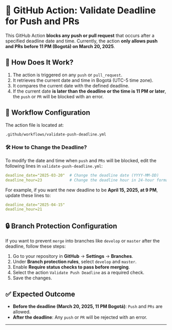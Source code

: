 # 📜 GitHub Action: Validate Deadline for Push and PRs

This GitHub Action **blocks any push or pull request** that occurs after a specified deadline date and time. Currently, the action **only allows push and PRs before 11 PM (Bogotá) on March 20, 2025**.

## 🚀 How Does It Work?
1. The action is triggered on any `push` or `pull_request`.
2. It retrieves the current date and time in Bogotá (UTC-5 time zone).
3. It compares the current date with the defined deadline.
4. If the current date **is later than the deadline or the time is 11 PM or later**, the `push` or `PR` will be blocked with an error.

## 📂 Workflow Configuration
The action file is located at:
```
.github/workflows/validate-push-deadline.yml
```

### 🛠️ How to Change the Deadline?
To modify the date and time when `push` and `PRs` will be blocked, edit the following lines in `validate-push-deadline.yml`:

```yaml
deadline_date="2025-03-20"  # Change the deadline date (YYYY-MM-DD)
deadline_hour=23            # Change the deadline hour in 24-hour format (e.g., 22 for 10 PM)
```

For example, if you want the new deadline to be **April 15, 2025, at 9 PM**, update these lines to:
```yaml
deadline_date="2025-04-15"
deadline_hour=21
```

## 🔒 Branch Protection Configuration
If you want to prevent `merge` into branches like `develop` or `master` after the deadline, follow these steps:
1. Go to your repository in **GitHub** → **Settings** → **Branches**.
2. Under **Branch protection rules**, select `develop` and `master`.
3. Enable **Require status checks to pass before merging**.
4. Select the action `Validate Push Deadline` as a required check.
5. Save the changes.

## ✅ Expected Outcome
- **Before the deadline (March 20, 2025, 11 PM Bogotá)**: `Push` and `PRs` are allowed.
- **After the deadline**: Any `push` or `PR` will be rejected with an error.

---
